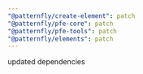 ```yaml
---
"@patternfly/create-element": patch
"@patternfly/pfe-core": patch
"@patternfly/pfe-tools": patch
"@patternfly/elements": patch
---
```

updated dependencies
